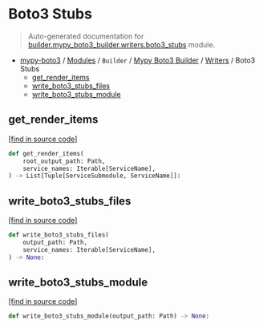 # Boto3 Stubs

> Auto-generated documentation for [builder.mypy_boto3_builder.writers.boto3_stubs](https://github.com/vemel/mypy_boto3/blob/master/builder/mypy_boto3_builder/writers/boto3_stubs.py) module.

- [mypy-boto3](../../../README.md#mypy_boto3) / [Modules](../../../MODULES.md#mypy-boto3-modules) / `Builder` / [Mypy Boto3 Builder](../index.md#mypy-boto3-builder) / [Writers](index.md#writers) / Boto3 Stubs
    - [get_render_items](#get_render_items)
    - [write_boto3_stubs_files](#write_boto3_stubs_files)
    - [write_boto3_stubs_module](#write_boto3_stubs_module)

## get_render_items

[[find in source code]](https://github.com/vemel/mypy_boto3/blob/master/builder/mypy_boto3_builder/writers/boto3_stubs.py#L57)

```python
def get_render_items(
    root_output_path: Path,
    service_names: Iterable[ServiceName],
) -> List[Tuple[ServiceSubmodule, ServiceName]]:
```

## write_boto3_stubs_files

[[find in source code]](https://github.com/vemel/mypy_boto3/blob/master/builder/mypy_boto3_builder/writers/boto3_stubs.py#L35)

```python
def write_boto3_stubs_files(
    output_path: Path,
    service_names: Iterable[ServiceName],
) -> None:
```

## write_boto3_stubs_module

[[find in source code]](https://github.com/vemel/mypy_boto3/blob/master/builder/mypy_boto3_builder/writers/boto3_stubs.py#L15)

```python
def write_boto3_stubs_module(output_path: Path) -> None:
```
